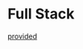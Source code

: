 # Full Stack
[ <scope>provided</scope>](https://www.codejava.net/frameworks/spring/spring-mvc-spring-data-jpa-hibernate-crud-example)